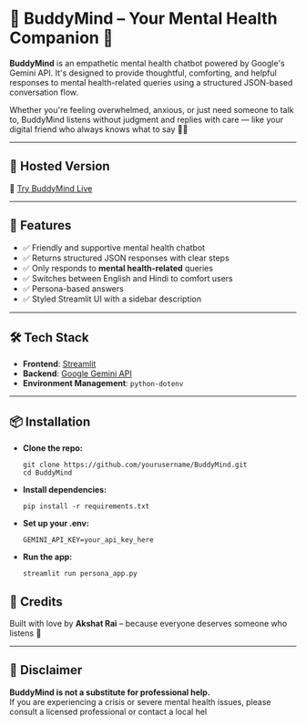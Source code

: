 # 🌸 BuddyMind – Your Mental Health Companion 💭

**BuddyMind** is an empathetic mental health chatbot powered by Google's Gemini API. It's designed to provide thoughtful, comforting, and helpful responses to mental health-related queries using a structured JSON-based conversation flow.

Whether you're feeling overwhelmed, anxious, or just need someone to talk to, BuddyMind listens without judgment and replies with care — like your digital friend who always knows what to say 💬🧠

---

## 🚀 Hosted Version

🔗 [Try BuddyMind Live]((https://buddymind.streamlit.app/))  


---

## 📌 Features

- ✅ Friendly and supportive mental health chatbot
- ✅ Returns structured JSON responses with clear steps
- ✅ Only responds to **mental health-related** queries
- ✅ Switches between English and Hindi to comfort users
- ✅ Persona-based answers 
- ✅ Styled Streamlit UI with a sidebar description

---

## 🛠️ Tech Stack

- **Frontend**: [Streamlit](https://streamlit.io)
- **Backend**: [Google Gemini API](https://ai.google.dev/)
- **Environment Management**: `python-dotenv`

---

## 📦 Installation

- **Clone the repo:**
    ```
    git clone https://github.com/yourusername/BuddyMind.git
    cd BuddyMind
    ```

- **Install dependencies:**
    ```    
    pip install -r requirements.txt
    ```


- **Set up your .env:**
    ```
    GEMINI_API_KEY=your_api_key_here
    ```
- **Run the app:**
    ```
    streamlit run persona_app.py
    ```

<!-- ## ✨ Future Improvements

- Save user responses for reflection tracking  
- Add voice input/output support  
- Integrate reminders and mood journaling   -->

<!-- --- -->

## 💖 Credits

Built with love by **Akshat Rai** – because everyone deserves someone who listens 💜

---

## 🛑 Disclaimer

**BuddyMind is not a substitute for professional help.**  
If you are experiencing a crisis or severe mental health issues, please consult a licensed professional or contact a local hel
